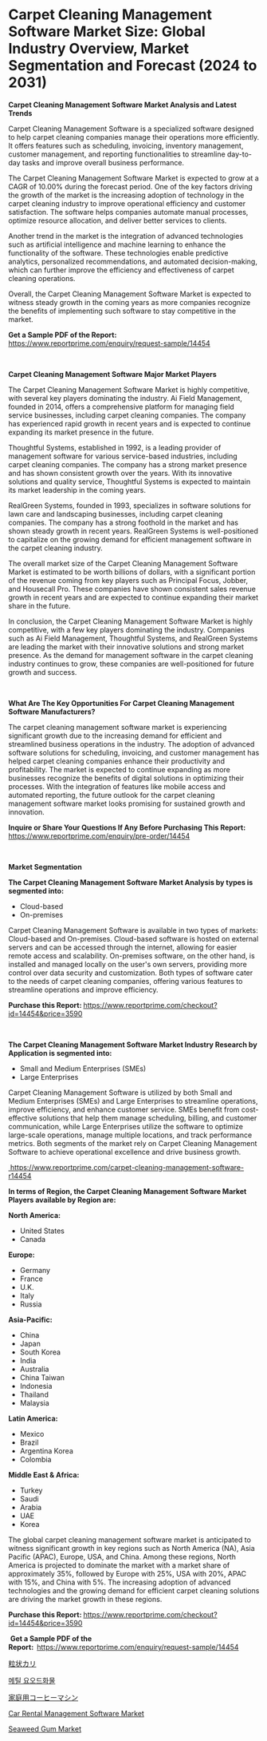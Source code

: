 <p><h1>Carpet Cleaning Management Software Market Size: Global Industry Overview, Market Segmentation and Forecast (2024 to 2031)</h1></p><p><strong>Carpet Cleaning Management Software Market Analysis and Latest Trends</strong></p>
<p><p>Carpet Cleaning Management Software is a specialized software designed to help carpet cleaning companies manage their operations more efficiently. It offers features such as scheduling, invoicing, inventory management, customer management, and reporting functionalities to streamline day-to-day tasks and improve overall business performance.</p><p>The Carpet Cleaning Management Software Market is expected to grow at a CAGR of 10.00% during the forecast period. One of the key factors driving the growth of the market is the increasing adoption of technology in the carpet cleaning industry to improve operational efficiency and customer satisfaction. The software helps companies automate manual processes, optimize resource allocation, and deliver better services to clients.</p><p>Another trend in the market is the integration of advanced technologies such as artificial intelligence and machine learning to enhance the functionality of the software. These technologies enable predictive analytics, personalized recommendations, and automated decision-making, which can further improve the efficiency and effectiveness of carpet cleaning operations.</p><p>Overall, the Carpet Cleaning Management Software Market is expected to witness steady growth in the coming years as more companies recognize the benefits of implementing such software to stay competitive in the market.</p></p>
<p><strong>Get a Sample PDF of the Report:&nbsp;</strong> <a href="https://www.reportprime.com/enquiry/request-sample/14454">https://www.reportprime.com/enquiry/request-sample/14454</a></p>
<p>&nbsp;</p>
<p><strong>Carpet Cleaning Management Software Major Market Players</strong></p>
<p><p>The Carpet Cleaning Management Software Market is highly competitive, with several key players dominating the industry. Ai Field Management, founded in 2014, offers a comprehensive platform for managing field service businesses, including carpet cleaning companies. The company has experienced rapid growth in recent years and is expected to continue expanding its market presence in the future.</p><p>Thoughtful Systems, established in 1992, is a leading provider of management software for various service-based industries, including carpet cleaning companies. The company has a strong market presence and has shown consistent growth over the years. With its innovative solutions and quality service, Thoughtful Systems is expected to maintain its market leadership in the coming years.</p><p>RealGreen Systems, founded in 1993, specializes in software solutions for lawn care and landscaping businesses, including carpet cleaning companies. The company has a strong foothold in the market and has shown steady growth in recent years. RealGreen Systems is well-positioned to capitalize on the growing demand for efficient management software in the carpet cleaning industry.</p><p>The overall market size of the Carpet Cleaning Management Software Market is estimated to be worth billions of dollars, with a significant portion of the revenue coming from key players such as Principal Focus, Jobber, and Housecall Pro. These companies have shown consistent sales revenue growth in recent years and are expected to continue expanding their market share in the future.</p><p>In conclusion, the Carpet Cleaning Management Software Market is highly competitive, with a few key players dominating the industry. Companies such as Ai Field Management, Thoughtful Systems, and RealGreen Systems are leading the market with their innovative solutions and strong market presence. As the demand for management software in the carpet cleaning industry continues to grow, these companies are well-positioned for future growth and success.</p></p>
<p>&nbsp;</p>
<p><strong>What Are The Key Opportunities For Carpet Cleaning Management Software Manufacturers?</strong></p>
<p><p>The carpet cleaning management software market is experiencing significant growth due to the increasing demand for efficient and streamlined business operations in the industry. The adoption of advanced software solutions for scheduling, invoicing, and customer management has helped carpet cleaning companies enhance their productivity and profitability. The market is expected to continue expanding as more businesses recognize the benefits of digital solutions in optimizing their processes. With the integration of features like mobile access and automated reporting, the future outlook for the carpet cleaning management software market looks promising for sustained growth and innovation.</p></p>
<p><strong>Inquire or Share Your Questions If Any Before Purchasing This Report:</strong> <a href="https://www.reportprime.com/enquiry/pre-order/14454">https://www.reportprime.com/enquiry/pre-order/14454</a></p>
<p>&nbsp;</p>
<p><strong>Market Segmentation</strong></p>
<p><strong>The Carpet Cleaning Management Software Market Analysis by types is segmented into:</strong></p>
<p><ul><li>Cloud-based</li><li>On-premises</li></ul></p>
<p><p>Carpet Cleaning Management Software is available in two types of markets: Cloud-based and On-premises. Cloud-based software is hosted on external servers and can be accessed through the internet, allowing for easier remote access and scalability. On-premises software, on the other hand, is installed and managed locally on the user's own servers, providing more control over data security and customization. Both types of software cater to the needs of carpet cleaning companies, offering various features to streamline operations and improve efficiency.</p></p>
<p><strong>Purchase this Report:&nbsp;</strong><a href="https://www.reportprime.com/checkout?id=14454&price=3590">https://www.reportprime.com/checkout?id=14454&price=3590</a></p>
<p>&nbsp;</p>
<p><strong>The Carpet Cleaning Management Software Market Industry Research by Application is segmented into:</strong></p>
<p><ul><li>Small and Medium Enterprises (SMEs)</li><li>Large Enterprises</li></ul></p>
<p><p>Carpet Cleaning Management Software is utilized by both Small and Medium Enterprises (SMEs) and Large Enterprises to streamline operations, improve efficiency, and enhance customer service. SMEs benefit from cost-effective solutions that help them manage scheduling, billing, and customer communication, while Large Enterprises utilize the software to optimize large-scale operations, manage multiple locations, and track performance metrics. Both segments of the market rely on Carpet Cleaning Management Software to achieve operational excellence and drive business growth.</p></p>
<p><a href="https://www.reportprime.com/carpet-cleaning-management-software-r14454">&nbsp;https://www.reportprime.com/carpet-cleaning-management-software-r14454</a></p>
<p><strong>In terms of Region, the Carpet Cleaning Management Software Market Players available by Region are:</strong></p>
<p>
    <p> <strong> North America: </strong>
        <ul>
            <li>United States</li>
            <li>Canada</li>
        </ul>
        </p> 
    <p> <strong> Europe: </strong>
        <ul>
            <li>Germany</li>
            <li>France</li>
            <li>U.K.</li>
            <li>Italy</li>
            <li>Russia</li>
        </ul>
        </p> 
    <p> <strong> Asia-Pacific: </strong>
        <ul>
            <li>China</li>
            <li>Japan</li>
            <li>South Korea</li>
            <li>India</li>
            <li>Australia</li>
            <li>China Taiwan</li>
            <li>Indonesia</li>
            <li>Thailand</li>
            <li>Malaysia</li>
        </ul>
        </p> 
    <p> <strong> Latin America: </strong>
        <ul>
            <li>Mexico</li>
            <li>Brazil</li>
            <li>Argentina Korea</li>
            <li>Colombia</li>
        </ul>
        </p> 
    <p> <strong> Middle East & Africa: </strong>
        <ul>
            <li>Turkey</li>
            <li>Saudi</li>
            <li>Arabia</li>
            <li>UAE</li>
            <li>Korea</li>
        </ul>
    </p>
    </p>
<p><p>The global carpet cleaning management software market is anticipated to witness significant growth in key regions such as North America (NA), Asia Pacific (APAC), Europe, USA, and China. Among these regions, North America is projected to dominate the market with a market share of approximately 35%, followed by Europe with 25%, USA with 20%, APAC with 15%, and China with 5%. The increasing adoption of advanced technologies and the growing demand for efficient carpet cleaning solutions are driving the market growth in these regions.</p></p>
<p><strong>Purchase this Report: </strong><a href="https://www.reportprime.com/checkout?id=14454&price=3590">https://www.reportprime.com/checkout?id=14454&price=3590</a></p>
<p>&nbsp;<strong>Get a Sample PDF of the Report:&nbsp;&nbsp;</strong><a href="https://www.reportprime.com/enquiry/request-sample/14454">https://www.reportprime.com/enquiry/request-sample/14454</a></p>
<p><strong></strong></p>
<p><p><a href="https://github.com/mathieurico66/Market-Research-Report-List-1/blob/main/422518125358.md">粒状カリ</a></p><p><a href="https://github.com/ZacharyScthmitt4465/Market-Research-Report-List-1/blob/main/870596023115.md">메틸 요오드화물</a></p><p><a href="https://medium.com/@alejandroramirez23k/%E5%AE%B6%E5%BA%AD%E7%94%A8%E3%82%B3%E3%83%BC%E3%83%92%E3%83%BC%E3%83%9E%E3%82%B7%E3%83%B3%E5%B8%82%E5%A0%B4%E3%81%AE%E8%A6%8F%E6%A8%A1%E3%81%A8%E5%B8%82%E5%A0%B4%E5%8B%95%E5%90%91-%E5%AE%8C%E5%85%A8%E3%81%AA%E6%A5%AD%E7%95%8C%E6%A6%82%E8%A6%81-2024%E5%B9%B4%E3%81%8B%E3%82%892031%E5%B9%B4-32baf3f7856d">家庭用コーヒーマシン</a></p><p><a href="https://github.com/myacatherineblakecaczo9vcsw/Market-Research-Report-List-2/blob/main/car-rental-management-software-market.md">Car Rental Management Software Market</a></p><p><a href="https://issuu.com/reportprime-2/docs/seaweed-gum-market-size-2030.pptx">Seaweed Gum Market</a></p></p>